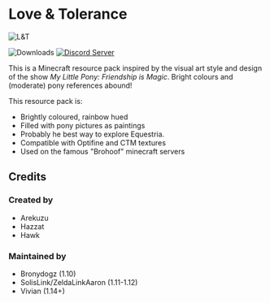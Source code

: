 # Love & Tolerance

<img src="https://i.imgur.com/s2mO3w5.png" alt="L&T"></img>

![Downloads](https://img.shields.io/github/downloads/MineLittlePony/Love-and-Tolerance/total.svg?color=yellowgreen)
[![Discord Server](https://img.shields.io/discord/182490536119107584.svg?color=blueviolet)](https://discord.gg/HbJSFyu)

This is a Minecraft resource pack inspired by the visual art style and design of the show _My Little Pony: Friendship is Magic_. Bright colours and (moderate) pony references abound!


This resource pack is:

 - Brightly coloured, rainbow hued
 - Filled with pony pictures as paintings
 - Probably he best way to explore Equestria.
 - Compatible with Optifine and CTM textures
 - Used on the famous "Brohoof" minecraft servers

## Credits

### Created by
 - Arekuzu
 - Hazzat
 - Hawk

### Maintained by

 - Bronydogz (1.10)
 - SolisLink/ZeldaLinkAaron (1.11-1.12)
 - Vivian (1.14+)
